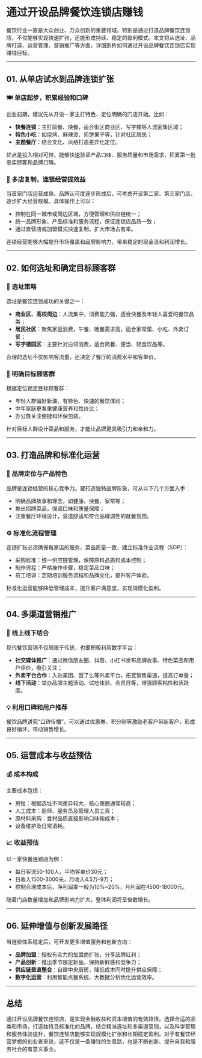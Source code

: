 # 通过开设品牌餐饮连锁店赚钱

餐饮行业一直是大众创业、万众创新的重要领域。特别是通过打造品牌餐饮连锁店，不仅能够实现快速扩张，还能形成持续、稳定的盈利模式。本文将从选址、品牌打造、运营管理、营销推广等方面，详细剖析如何通过开设品牌餐饮连锁店实现赚钱目标。

***

## 01. 从单店试水到品牌连锁扩张

### 🍽️ 单店起步，积累经验和口碑
创业初期，建议先从开设一家主打特色、定位明确的门店开始。比如：
- **快餐连锁**：主打简餐、快餐，适合街区商业区、写字楼等人流密集区域；
- **特色小吃**：如烧烤、麻辣烫、煎饼果子等，针对社区居民；
- **主题餐厅**：结合文化、风格打造差异化定位。

优点是投入相对可控，能够快速验证产品口味、服务质量和市场需求，积累第一批忠实顾客和品牌口碑。

### 🏪 多店复制，连锁经营提效益
当首家门店运营成熟、品牌认可度逐步形成后，可考虑开设第二家、第三家门店，逐步扩大经营规模。具体操作上可以：
- 控制在同一城市或周边区域，方便管理和供应链统一；
- 统一品牌形象、产品标准和服务流程，保证连锁店品质一致；
- 通过直营店或加盟模式快速复制，扩大市场占有率。

连锁经营能够大幅提升市场覆盖和品牌影响力，带来稳定的现金流和利润增长。

***

## 02. 如何选址和确定目标顾客群

### 📍 选址策略
选址是餐饮连锁成功的关键之一：
- **商业区、高校周边**：人流集中，消费能力强，适合快餐及年轻人喜爱的餐饮品类；
- **居民社区**：聚焦家庭消费，午餐、晚餐需求高，适合家常菜、小吃、外卖订餐；
- **写字楼园区**：主要针对白领消费，适合简餐、便当、轻食饮品等。

合理的选址不仅影响客流量，还决定了餐厅的消费水平和客单价。

### 🎯 明确目标顾客群
根据定位锁定目标顾客群：
- 年轻人群偏好新潮、有特色、快速的餐饮体验；
- 中年家庭更看重健康营养和性价比；
- 办公族关注便捷和环保包装。

针对目标人群设计菜品和服务，才能让品牌更具吸引力和亲和力。

***

## 03. 打造品牌和标准化运营

### 🍴 品牌定位与产品特色
品牌是连锁经营的核心竞争力。要打造独特品牌形象，可从以下几个方面入手：
- 明确品牌故事和理念，如健康、快餐、家常等；
- 推出招牌菜品，强调口味和质量保障；
- 注重餐厅环境设计，营造舒适和符合品牌调性的就餐氛围。

### ⚙️ 标准化流程管理
连锁扩张必须确保每家店的服务、菜品质量一致，建立标准作业流程（SOP）：
- 采购标准：统一供应链管理，保障原料品质和成本控制；
- 制作流程：严格操作步骤，稳定菜品口味；
- 员工培训：定期培训服务流程和品牌文化，提升客户体验。

标准化运营能够降低管理成本，提升客户满意度，实现规模化盈利。

***

## 04. 多渠道营销推广

### 📢 线上线下结合
现代餐饮营销不仅局限于传统，也要积极利用数字平台：
- **社交媒体推广**：通过微信朋友圈、抖音、小红书发布品牌故事、特色菜品和用户评价，吸引关注；
- **外卖平台合作**：入驻美团、饿了么等外卖平台，拓宽销售渠道，提高订单量；
- **线下活动**：举办品牌主题活动、试吃体验、会员日等，增强顾客粘性和活跃度。

### 💡 利用口碑和用户推荐
餐饮品牌讲究“口碑传播”，可以通过优惠券、积分制等激励老客户带新客户，形成良好循环，带动销售增长。

***

## 05. 运营成本与收益预估

### 💰 成本构成
主要成本包括：
- 房租：根据选址不同差异较大，核心商圈通常较高；
- 人工成本：厨师、服务员及管理人员工资；
- 原材料采购：食材品质直接影响口味和成本；
- 设备维护及日常消耗。

### 📈 收益预估
以一家快餐连锁店为例：
- 每日客流50-100人，平均客单价30元；
- 日收入1500-3000元，月收入4.5万-9万；
- 控制合理成本后，净利润率一般为10%~20%，月利润在4500-18000元。

随着门店数量增加和品牌影响力扩大，整体利润将呈倍数增长。

***

## 06. 延伸增值与创新发展路径

当连锁体系稳定后，可开发更多增值服务和创新方向：
- **品牌加盟**：授权有实力的加盟商扩张，分享品牌红利；
- **产品创新**：推出季节限定新品，保持新鲜感和竞争力；
- **供应链垂直整合**：自建中央厨房，降低成本同时提升供应保障；
- **数字化运营**：利用智能点餐系统、大数据分析优化运营效率。

***

## 总结

通过开设品牌餐饮连锁店，是实现金融收益和资本增值的有效路径。选择合适的品类和市场，打造独特且标准化的品牌，结合精准选址和多渠道营销，以及科学管理和服务体验提升，餐饮连锁店能够实现规模化扩张和长期稳定盈利。对于有餐饮经营梦想的创业者来说，这不仅是一条赚钱的生意路，也是不断创新、提升自我和服务社会的有意义事业。